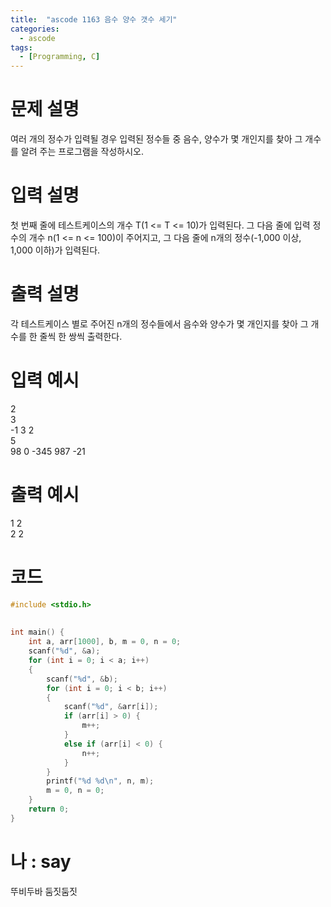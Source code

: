 ```yaml
---
title:  "ascode 1163 음수 양수 갯수 세기"
categories:
  - ascode
tags:
  - [Programming, C]
---
```

# 문제 설명
여러 개의 정수가 입력될 경우 입력된 정수들 중 음수, 양수가 몇 개인지를 찾아 그 개수를 알려 주는 프로그램을 작성하시오.
# 입력 설명
첫 번째 줄에 테스트케이스의 개수 T(1 <= T <= 10)가 입력된다. 그 다음 줄에 입력 정수의 개수 n(1 <= n <= 100)이 주어지고, 그 다음 줄에 n개의 정수(-1,000 이상, 1,000 이하)가 입력된다.
# 출력 설명
각 테스트케이스 별로 주어진 n개의 정수들에서 음수와 양수가 몇 개인지를 찾아 그 개수를 한 줄씩 한 쌍씩 출력한다.
# 입력 예시 
2<br>
3<br>
-1 3 2<br>
5<br>
98 0 -345 987 -21
# 출력 예시 
1 2<br>
2 2
# 코드

```c
#include <stdio.h>
 
 
int main() {
    int a, arr[1000], b, m = 0, n = 0;
    scanf("%d", &a);
    for (int i = 0; i < a; i++)
    {
        scanf("%d", &b);
        for (int i = 0; i < b; i++)
        {
            scanf("%d", &arr[i]);
            if (arr[i] > 0) {
                m++;
            }
            else if (arr[i] < 0) {
                n++;
            }
        }
        printf("%d %d\n", n, m);
        m = 0, n = 0;
    }
	return 0;
}
```

# 나 : say
뚜비두바 둠짓둠짓